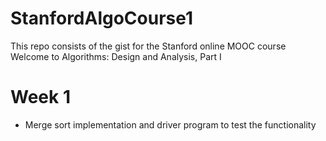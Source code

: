 # StanfordAlgoCourse1
This repo consists of the gist for the Stanford online MOOC course Welcome to Algorithms: Design and Analysis, Part I

# Week 1 
* Merge sort implementation and driver program to test the functionality
